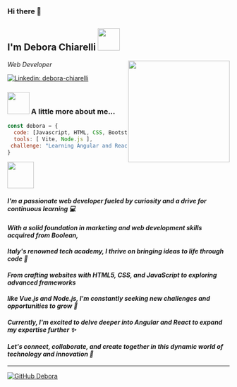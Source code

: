 ### Hi there 👋


<h2> I'm Debora Chiarelli <img src="https://media.giphy.com/media/d7bf31t07feJBZ4XKd/giphy.gif" width="50"></h2>
<img align='right' src="https://media.giphy.com/media/v1.Y2lkPTc5MGI3NjExOGJ6cnZrMWVhZmZsZnVrYzJsOTg0MnhnaGhtYWRzbGg1MHcxZjcxciZlcD12MV9pbnRlcm5hbF9naWZfYnlfaWQmY3Q9Zw/RkWCKSpNUbb7nZkGzD/giphy.gif" width="230">
<p><em> Web Developer</em></p>

[![Linkedin: debora-chiarelli](https://img.shields.io/badge/-deborachiarelli-blue?style=flat-square&logo=Linkedin&logoColor=white&link=https://www.linkedin.com/in/debora-chiarelli/)](https://www.linkedin.com/in/debora-chiarelli/)

### <img src="https://media.giphy.com/media/jaWSNspKe5xeCZn0Qg/giphy.gif" width="50"> A little more about me...  

```javascript
const debora = {
  code: [Javascript, HTML, CSS, Bootstrap, Vue.js, Sass ],
  tools: [ Vite, Node.js ],
 challenge: "Learning Angular and React"
}
```

<img src="https://media.giphy.com/media/v1.Y2lkPTc5MGI3NjExYTl2aXcwdDV4cTZ6a3RnNDlyYzN6YmJ2eTE4Y2x6bHJ3enp4azU1NyZlcD12MV9pbnRlcm5hbF9naWZfYnlfaWQmY3Q9Zw/A5ZYeQvPfTC1cxz0Nk/giphy.gif" width="60"> <em><b>
<h4>I'm a passionate web developer fueled by curiosity and a drive for continuous learning 💻</h4>
<h4>With a solid foundation in marketing and web development skills acquired from Boolean,</h4> 
<h4>Italy's renowned tech academy, I thrive on bringing ideas to life through code 🤩</h4>
<h4>From crafting websites with HTML5, CSS, and JavaScript to exploring advanced frameworks</h4>
<h4>like Vue.js and Node.js, I'm constantly seeking new challenges and opportunities to grow 💪</h4>
<h4>Currently, I'm excited to delve deeper into Angular and React to expand my expertise further ✨</h4>
<h4>Let's connect, collaborate, and create together in this dynamic world of technology and innovation 🚀</h4></b></em>

---

[![GitHub Debora](https://img.shields.io/github/followers/DeboraChiarelli?label=follow&style=social)](https://github.com/DeboraChiarelli)




